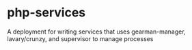 # php-services
A deployment for writing services that uses gearman-manager, lavary/crunzy, and supervisor to manage processes
